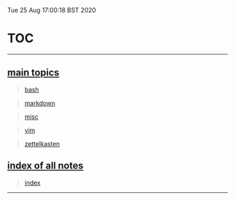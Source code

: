 Tue 25 Aug 17:00:18 BST 2020

# TOC

___

## <u>main topics</u>

> [bash](./bash-index.md)

> [markdown](./markdown-index.md)

> [misc](./misc-index.md)

> [vim](./vi-index.md)

> [zettelkasten](./zettelkasten-index.md)

## <u>index of all notes</u>

> [index](index-file.md)

___